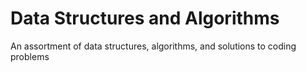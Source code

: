 # Data Structures and Algorithms

An assortment of data structures, algorithms, and solutions to coding problems
